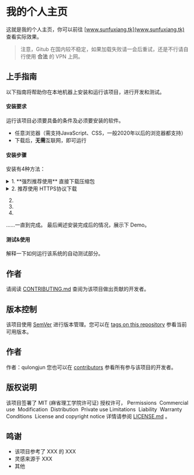 # 我的个人主页
这就是我的个人主页，你可以前往 [www.sunfuxiang.tk](www.sunfuxiang.tk) 查看实际效果。
> 注意，Gitub 在国内较不稳定，如果加载失败请一会后重试，还是不行请自行使用 **合法** 的 VPN 上网。
## 上手指南
以下指南将帮助你在本地机器上安装和运行该项目，进行开发和测试。
#### 安装要求
运行该项目必须要具备的条件及必须要安装的软件。
- 任意浏览器（需支持JavaScript、CSS，一般2020年以后的浏览器都支持）
- 下载后，**无需**互联网，即可运行
#### 安装步骤
安装有4种方法：

<details>
    <summary>1. **强烈推荐使用** 直接下载压缩包</summary>
直接点击 [这里]([www.sunfuxiang.tk](https://github.com/fuxiang1109/myhomepage/archive/refs/heads/main.zip) 下载 ZIP 压缩包，然后将下载的 .zip 文件解压即可。
*或者，你可以点击绿色 code 按钮（Google译为代码，Edge译为法典），在菜单中选择 Download ZIP （Google译为下载压缩包，Edge译为下载邮编），将下载的 .zip 文件解压即可。*
![img/readme-1.png](en-resource://database/516:1)

***
</details>

<details>
    <summary>2. 推荐使用 HTTPS协议下载</summary>
    
首先，请保证你的电脑中安装了 Git 。如果你没安装，且不知道 Git 是什么，那推荐使用[方法1](#安装步骤)。
如果你仍要使用此方法，请点击<a helf="https://git.org">这里</a>下载 Git 。

***
</details>

2.
3.
4.
......一直到完成。
最后阐述安装完成后的情况，展示下 Demo。
#### 测试&使用
解释一下如何运行该系统的自动测试部分。
## 作者
请阅读 [CONTRIBUTING.md](https://gist.github.com/PurpleBooth/b24679402957c63ec426) 查阅为该项目做出贡献的开发者。
## 版本控制
该项目使用 [SemVer](http://semver.org/) 进行版本管理。您可以在 [tags on this repository](https://github.com/your/project/tags) 参看当前可用版本。
## 作者
作者：qulongjun
您也可以在 [contributors](https://github.com/your/project/contributors) 参看所有参与该项目的开发者。
## 版权说明
该项目签署了 MIT (麻省理工学院许可证) 授权许可，
Permissions
 Commercial use
 Modification
 Distribution
 Private use
Limitations
 Liability
 Warranty
Conditions
 License and copyright notice
 详情请参阅 [LICENSE.md](LICENSE.md) 。
## 鸣谢
- 该项目参考了 XXX 的 XXX
- 灵感来源于 XXX
- 其他

